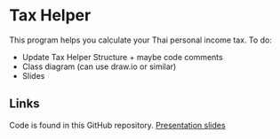# Tax Helper
This program helps you calculate your Thai personal income tax.
To do:
- Update Tax Helper Structure + maybe code comments
- Class diagram (can use draw.io or similar)
- Slides

## Links
Code is found in this GitHub repository.
[Presentation slides](https://www.canva.com/design/DAGlFqMdHe8/ZtukZ5dEwqPJuR_mVm7wqA/edit?utm_content=DAGlFqMdHe8&utm_campaign=designshare&utm_medium=link2&utm_source=sharebutton)

